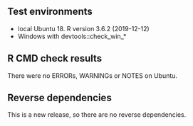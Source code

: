## Test environments
* local Ubuntu 18. R version 3.6.2 (2019-12-12)
* Windows with devtools::check_win_*

## R CMD check results
There were no ERRORs, WARNINGs or NOTES on Ubuntu.


## Reverse dependencies

This is a new release, so there are no reverse dependencies.

